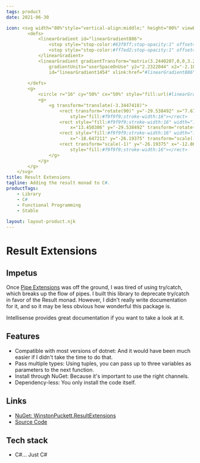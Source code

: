 ```yaml
--- 
tags: product
date: 2021-06-30

icon: <svg width="80%"style="vertical-align:middle;" height="80%" viewBox="0 0 32 32">
        <defs>
            <linearGradient id="linearGradient886">
                <stop style="stop-color:#63f8ff;stop-opacity:1" offset="0"></stop>
                <stop style="stop-color:#ff7ed2;stop-opacity:1" offset="1"></stop>
            </linearGradient>
            <linearGradient gradientTransform="matrix(3.2440207,0,0,3.2440207,39.935169,9.6920141)"
                gradientUnits="userSpaceOnUse" y2="2.2322044" x2="-2.188436" y1="2.2322044" x1="-11.992628"
                id="linearGradient1454" xlink:href="#linearGradient886"></linearGradient>
            
        </defs>
        <g>
            <circle r="16" cy="50%" cx="50%" style="fill:url(#linearGradient1454);fill-opacity:1;"></circle>
            <g>
                <g transform="translate(-3.3447418)">
                    <rect transform="rotate(90)" y="-29.538492" x="7.6729164" height="18.520834" width="1.8520833"
                        style="fill:#f9f9f9;stroke-width:16"></rect>
                    <rect style="fill:#f9f9f9;stroke-width:16" width="1.8520833" height="18.520834"
                        x="13.450386" y="-29.538492" transform="rotate(90)"></rect>
                    <rect style="fill:#f9f9f9;stroke-width:16" width="1.8520833" height="18.520834"
                        x="-18.647211" y="-26.19375" transform="scale(-1)"></rect>
                    <rect transform="scale(-1)" y="-26.19375" x="-12.869741" height="18.520834" width="1.8520833"
                        style="fill:#f9f9f9;stroke-width:16"></rect>
                </g>
            </g>
        </g>
    </svg>
title: Result Extensions
tagline: Adding the result monad to C#.
productTags:
    - Library
    - C#
    - Functional Programming
    - Stable
    
layout: layout-product.njk
--- 
```


# Result Extensions

## Impetus

Once [Pipe Extensions](/products/pipe-extensions) was off the ground, I was tired of using try/catch, which breaks up the flow of pipes. I built this library to deprecate try/catch in favor of the Result monad. However, I didn't really write documentation for it, and so it may be less obvious how wonderful this package is.

Intellisense provides great documentation if you want to take a look at it.

## Features

- Compatible with most versions of dotnet: And it would have been much easier if I didn't take the time to do that.
- Pass multiple types: Using tuples, you can pass up to three variables as parameters to the next function.
- Install through NuGet: Because it's important to use the right channels.
- Dependency-less: You only install the code itself.

## Links

- [NuGet: WinstonPuckett.ResultExtensions](https://www.nuget.org/packages/WinstonPuckett.ResultExtensions)
- [Source Code](https://github.com/winstonpuckett/WinstonPuckett.ResultExtensions)

## Tech stack

- C#... Just C#